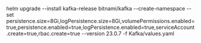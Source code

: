 helm upgrade --install kafka-release bitnami/kafka --create-namespace --set persistence.size=8Gi,logPersistence.size=8Gi,volumePermissions.enabled=true,persistence.enabled=true,logPersistence.enabled=true,serviceAccount.create=true,rbac.create=true --version 23.0.7 -f Kafka/values.yaml
